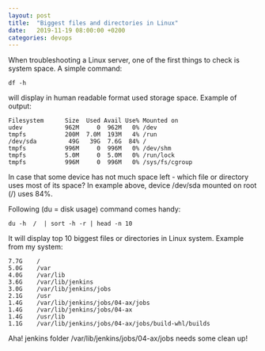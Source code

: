 ```yaml
---
layout: post
title:  "Biggest files and directories in Linux"
date:   2019-11-19 08:00:00 +0200
categories: devops
---
```


When troubleshooting a Linux server, one of the first things to check is system space.
A simple command:

    df -h

will display in human readable format used storage space.
Example of output:

    Filesystem      Size  Used Avail Use% Mounted on
    udev            962M     0  962M   0% /dev
    tmpfs           200M  7.0M  193M   4% /run
    /dev/sda         49G   39G  7.6G  84% /
    tmpfs           996M     0  996M   0% /dev/shm
    tmpfs           5.0M     0  5.0M   0% /run/lock
    tmpfs           996M     0  996M   0% /sys/fs/cgroup


In case that some device has not much space left - which file or directory 
uses most of its space? In example above, device /dev/sda mounted on root (/)
uses 84%.

Following (du = disk usage) command comes handy:

    du -h  /  | sort -h -r | head -n 10

It will display top 10 biggest files or directories in Linux system.
Example from my system:

    7.7G    /
    5.0G    /var
    4.0G    /var/lib
    3.6G    /var/lib/jenkins
    3.0G    /var/lib/jenkins/jobs
    2.1G    /usr
    1.4G    /var/lib/jenkins/jobs/04-ax/jobs
    1.4G    /var/lib/jenkins/jobs/04-ax
    1.4G    /usr/lib
    1.1G    /var/lib/jenkins/jobs/04-ax/jobs/build-whl/builds

Aha! jenkins folder /var/lib/jenkins/jobs/04-ax/jobs needs some clean up!